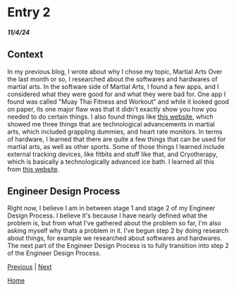 # Entry 2
##### 11/4/24

## Context 

In my previous blog, I wrote about why I chose my topic, Martial Arts
Over the last month or so, I researched about the softwares and hardwares of martial arts. In the software side of Martial Arts, I found a few apps, and I considered what they were good for and what they were bad for. One app I found was called "Muay Thai Fitness and Workout" and while it looked good on paper, its one major flaw was that it didn't exactly show you how you needed to do certain things. I also found things like [this website](https://www.onefc.com/), which showed me three things that are technological advancements in martial arts, which included grappling dummies, and heart rate monitors. In terms of hardware, I learned that there are quite a few things that can be used for martial arts, as well as other sports. Some of those things I learned include external tracking devices, like fitbits and stuff like that, and Cryotherapy, which is basically a technologically advanced ice bath. I learned all this from [this website](https://evolve-mma.com/blog/building-the-perfect-fighter-the-role-of-technology-in-modern-mma/).

## Engineer Design Process 
Right now, I believe I am in between stage 1 and stage 2 of my Engineer Design Process. I believe it's because I have nearly defined what the problem is, but from what I've gathered about the problem so far, I'm also asking myself why thats a problem in it. I've begun step 2 by doing research about things, for example we researched about softwares and hardwares. The next part of the Engineer Design Process is to fully transition into step 2 of the Engineer Design Process.





[Previous](entry01.md) | [Next](entry03.md)

[Home](../README.md)

